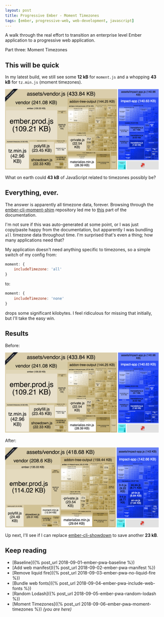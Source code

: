 ```yaml
---
layout: post
title: Progressive Ember - Moment Timezones
tags: [ember, progressive-web, web-development, javascript]
---
```


A walk through the real effort to transition an enterprise level Ember application to a progressive web application.

Part three: Moment Timezones
<!--more-->

## This will be quick
In my latest build, we still see some **12 kB** for `moment.js` and a whopping **43 kB** for `tz.min.js` (moment timezones).

![No Lodash - Build](/public/img/posts/20180912/no-lodash-build.png "No Lodash - Build")

What on earth could **43 kB** of JavaScript related to timezones possibly be?

## Everything, ever.
The answer is apparently all timezone data, forever. Browsing through the [ember-cli-moment-shim](https://github.com/jasonmit/ember-cli-moment-shim) repository led me to [this](https://github.com/jasonmit/ember-cli-moment-shim#enabling-moment-timezone) part of the documentation.

I'm not sure if this was auto-generated at some point, or I was just copy/paste happy from the documentation, but apparently I was bundling `all` timezone data throughout time. I'm surprised that's even a thing; how many applications need that?

My application doesn't need anything specific to timezones, so a simple switch of my config from:

```javascript
moment: {
    includeTimezone: 'all'
}
```

to:

```javascript
moment: {
    includeTimezone: 'none'
}
```

drops some significant kilobytes. I feel ridiculous for missing that initially, but I'll take the easy win.

## Results
Before:

![No Lodash - Build](/public/img/posts/20180912/no-lodash-build.png "No Lodash - Build")

After:

![No moment timezones - Build](/public/img/posts/20180913/moment-build.png "No moment timezones - Build")

Up next, I'll see if I can replace [ember-cli-showdown](https://github.com/gcollazo/ember-cli-showdown) to save another **23 kB**.

## Keep reading
- [Baseline]({% post_url 2018-09-01-ember-pwa-baseline %})
- [Add web manifest]({% post_url 2018-09-02-ember-pwa-manifest %})
- [Remove liquid fire]({% post_url 2018-09-03-ember-pwa-no-liquid-fire %}) 
- [Bundle web fonts]({% post_url 2018-09-04-ember-pwa-include-web-fonts %}) 
- [Random Lodash]({% post_url 2018-09-05-ember-pwa-random-lodash %})
- [Moment Timezones]({% post_url 2018-09-06-ember-pwa-moment-timezones %}) _(you are here)_